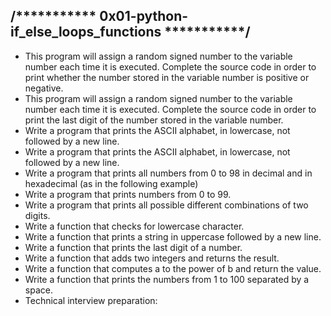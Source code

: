 /*********** 0x01-python-if_else_loops_functions ***********/
----------------------------------------------------------------
* This program will assign a random signed number to the variable number each time it is executed. Complete the source code in order to print whether the number stored in the variable number is positive or negative.
* This program will assign a random signed number to the variable number each time it is executed. Complete the source code in order to print the last digit of the number stored in the variable number.
* Write a program that prints the ASCII alphabet, in lowercase, not followed by a new line.
* Write a program that prints the ASCII alphabet, in lowercase, not followed by a new line.
* Write a program that prints all numbers from 0 to 98 in decimal and in hexadecimal (as in the following example)
* Write a program that prints numbers from 0 to 99.
* Write a program that prints all possible different combinations of two digits.
* Write a function that checks for lowercase character.
* Write a function that prints a string in uppercase followed by a new line.
* Write a function that prints the last digit of a number.
* Write a function that adds two integers and returns the result.
* Write a function that computes a to the power of b and return the value.
* Write a function that prints the numbers from 1 to 100 separated by a space.
* Technical interview preparation:
